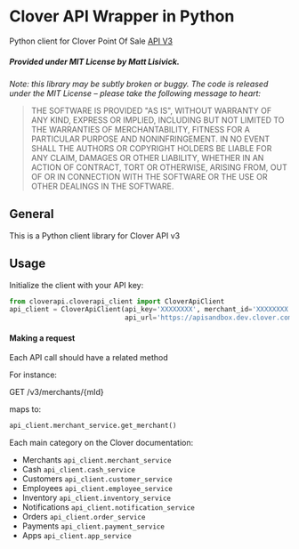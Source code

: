 # Clover API Wrapper in Python #
Python client for Clover Point Of Sale [API V3](https://www.clover.com/api_docs/)

##### Provided under MIT License by Matt Lisivick.
*Note: this library may be subtly broken or buggy. The code is released under
the MIT License – please take the following message to heart:*
> THE SOFTWARE IS PROVIDED "AS IS", WITHOUT WARRANTY OF ANY KIND, EXPRESS OR
IMPLIED, INCLUDING BUT NOT LIMITED TO THE WARRANTIES OF MERCHANTABILITY, FITNESS
FOR A PARTICULAR PURPOSE AND NONINFRINGEMENT. IN NO EVENT SHALL THE AUTHORS OR
COPYRIGHT HOLDERS BE LIABLE FOR ANY CLAIM, DAMAGES OR OTHER LIABILITY, WHETHER
IN AN ACTION OF CONTRACT, TORT OR OTHERWISE, ARISING FROM, OUT OF OR IN
CONNECTION WITH THE SOFTWARE OR THE USE OR OTHER DEALINGS IN THE SOFTWARE.

## General
This is a Python client library for Clover API v3


## Usage

Initialize the client with your API key:

```python
from cloverapi.cloverapi_client import CloverApiClient
api_client = CloverApiClient(api_key='XXXXXXXX', merchant_id='XXXXXXXX',
                             api_url='https://apisandbox.dev.clover.com')
```

#### Making a request

Each API call should have a related method

For instance: 

GET /v3/merchants/{mId}

maps to:

```python
api_client.merchant_service.get_merchant()
```

Each main category on the Clover documentation:

- Merchants ```api_client.merchant_service```
- Cash ```api_client.cash_service```
- Customers ```api_client.customer_service```
- Employees ```api_client.employee_service```
- Inventory ```api_client.inventory_service```
- Notifications ```api_client.notification_service```
- Orders ```api_client.order_service```
- Payments ```api_client.payment_service```
- Apps ```api_client.app_service```

